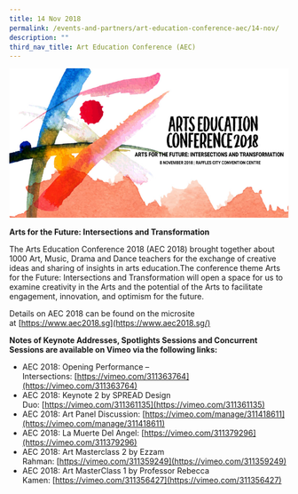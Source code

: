 ```yaml
---
title: 14 Nov 2018
permalink: /events-and-partners/art-education-conference-aec/14-nov/
description: ""
third_nav_title: Art Education Conference (AEC)
---
```

![](/images/5-1-1-art-education-conference.png)


**Arts for the Future: Intersections and Transformation**

The Arts Education Conference 2018 (AEC 2018) brought together about 1000 Art, Music, Drama and Dance teachers for the exchange of creative ideas and sharing of insights in arts education.The conference theme Arts for the Future: Intersections and Transformation will open a space for us to examine creativity in the Arts and the potential of the Arts to facilitate engagement, innovation, and optimism for the future.

Details on AEC 2018 can be found on the microsite at [https://www.aec2018.sg](https://www.aec2018.sg/)

**Notes of Keynote Addresses, Spotlights Sessions and Concurrent Sessions are available on Vimeo via the following links:**

*   AEC 2018: Opening Performance – Intersections: [https://vimeo.com/311363764](https://vimeo.com/311363764)
*   AEC 2018: Keynote 2 by SPREAD Design Duo: [https://vimeo.com/311361135](https://vimeo.com/311361135)
*   AEC 2018: Art Panel Discussion: [https://vimeo.com/manage/311418611](https://vimeo.com/manage/311418611)
*   AEC 2018: La Muerte Del Angel: [https://vimeo.com/311379296](https://vimeo.com/311379296)
*   AEC 2018: Art Masterclass 2 by Ezzam Rahman: [https://vimeo.com/311359249](https://vimeo.com/311359249)
*   AEC 2018: Art MasterClass 1 by Professor Rebecca Kamen: [https://vimeo.com/311356427](https://vimeo.com/311356427)